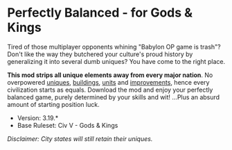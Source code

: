 # Perfectly Balanced - for Gods & Kings

Tired of those multiplayer opponents whining "Babylon OP game is trash"? Don't like the way they butchered your culture's proud history by generalizing it into several dumb uniques? You have come to the right place.

**This mod strips all unique elements away from every major nation**. No overpowered [uniques](./jsons/Nations.json), [buildings](./jsons/ModOptions.json), [units](./jsons/ModOptions.json) and [improvements](./jsons/TileImprovements.json), hence every civilization starts as equals. Download the mod and enjoy your perfectly balanced game, purely determined by your skills and wit! ...Plus an absurd amount of starting position luck.

* Version: 3.19.*
* Base Ruleset: Civ V - Gods & Kings

*Disclaimer: City states will still retain their uniques.*
